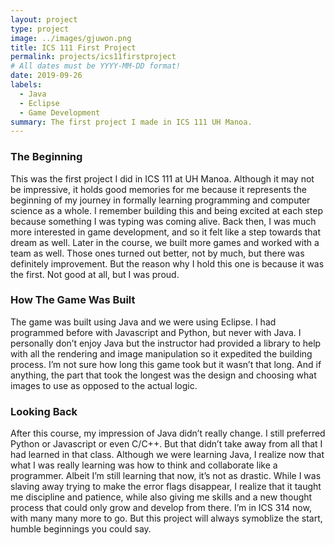 ```yaml
---
layout: project
type: project
image: ../images/gjuwon.png
title: ICS 111 First Project
permalink: projects/ics11firstproject
# All dates must be YYYY-MM-DD format!
date: 2019-09-26
labels:
  - Java
  - Eclipse
  - Game Development
summary: The first project I made in ICS 111 UH Manoa.
---
```

<div class="ui embed" data-source="youtube" data-id="YsJgWHfSjAw" ></div>
<h3>The Beginning</h3>
This was the first project I did in ICS 111 at UH Manoa. Although it may not be impressive, it holds good memories for me because it represents the beginning of my journey in formally learning programming and computer science as a whole. I remember building this and being excited at each step because something I was typing was coming alive. Back then, I was much more interested in game development, and so it felt like a step towards that dream as well. Later in the course, we built more games and worked with a team as well. Those ones turned out better, not by much, but there was definitely improvement. But the reason why I hold this one is because it was the first. Not good at all, but I was proud.

<h3>How The Game Was Built</h3>
The game was built using Java and we were using Eclipse. I had programmed before with Javascript and Python, but never with Java. I personally don’t enjoy Java but the instructor had provided a library to help with all the rendering and image manipulation so it expedited the building process. I’m not sure how long this game took but it wasn’t that long. And if anything, the part that took the longest was the design and choosing what images to use as opposed to the actual logic. 
  
<h3>Looking Back</h3>
After this course, my impression of Java didn’t really change. I still preferred Python or Javascript or even C/C++. But that didn’t take away from all that I had learned in that class. Although we were learning Java, I realize now that what I was really learning was how to think and collaborate like a programmer. Albeit I’m still learning that now, it’s not as drastic. While I was slaving away trying to make the error flags disappear, I realize that it taught me discipline and patience, while also giving me skills and a new thought process that could only grow and develop from there. I’m in ICS 314 now, with many many more to go. But this project will always symoblize the start, humble beginnings you could say.
